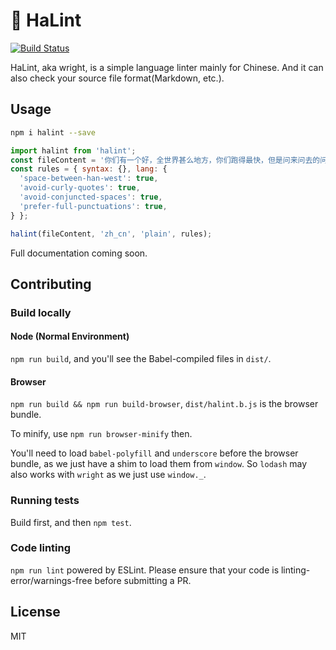 # 🐸 HaLint

[![Build Status](https://travis-ci.org/laosb/wright.svg?branch=master)](https://travis-ci.org/laosb/wright)

HaLint, aka wright, is a simple language linter mainly for Chinese. And it can also check your source file format(Markdown, etc.).

## Usage

```sh
npm i halint --save
```

```javascript
import halint from 'halint';
const fileContent = '你们有一个好，全世界甚么地方，你们跑得最快，但是问来问去的问题呀，too simple，sometimes naive，懂得没有？';
const rules = { syntax: {}, lang: {
  'space-between-han-west': true,
  'avoid-curly-quotes': true,
  'avoid-conjuncted-spaces': true,
  'prefer-full-punctuations': true,
} };

halint(fileContent, 'zh_cn', 'plain', rules);
```

Full documentation coming soon.

## Contributing

### Build locally

#### Node (Normal Environment)

`npm run build`, and you'll see the Babel-compiled files in `dist/`.

#### Browser

`npm run build && npm run build-browser`, `dist/halint.b.js` is the browser bundle.

To minify, use `npm run browser-minify` then.

You'll need to load `babel-polyfill` and `underscore` before the browser bundle, as we just have a shim to load them from `window`. So `lodash` may also works with `wright` as we just use `window._`.

### Running tests

Build first, and then `npm test`.

### Code linting

`npm run lint` powered by ESLint. Please ensure that your code is linting-error/warnings-free before submitting a PR.

## License

MIT
